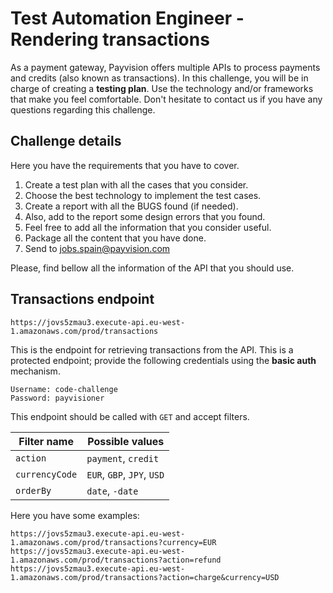 # Test Automation Engineer - Rendering transactions

As a payment gateway, Payvision offers multiple APIs to process payments and credits (also known as transactions). In this challenge, you will be in charge of creating a **testing plan**. Use the technology and/or frameworks that make you feel comfortable. Don't hesitate to contact us if you have any questions regarding this challenge.

## Challenge details
Here you have the requirements that you have to cover.
1. Create a test plan with all the cases that you consider.
2. Choose the best technology to implement the test cases.
3. Create a report with all the BUGS found (if needed).
4. Also, add to the report some design errors that you found.
5. Feel free to add all the information that you consider useful.
6. Package all the content that you have done.
7. Send to jobs.spain@payvision.com

Please, find bellow all the information of the API that you should use.


## Transactions endpoint

```
https://jovs5zmau3.execute-api.eu-west-1.amazonaws.com/prod/transactions
```

This is the endpoint for retrieving transactions from the API. This is a protected endpoint; provide the following credentials using the **basic auth** mechanism.

```
Username: code-challenge
Password: payvisioner
```

This endpoint should be called with `GET` and accept filters.

| Filter name   |   Possible values |
| ---           |   ---             |
| `action`      | `payment`, `credit` |
| `currencyCode`    | `EUR`, `GBP`, `JPY`, `USD` |
| `orderBy`     | `date`, `-date`   |

Here you have some examples:
```
https://jovs5zmau3.execute-api.eu-west-1.amazonaws.com/prod/transactions?currency=EUR
https://jovs5zmau3.execute-api.eu-west-1.amazonaws.com/prod/transactions?action=refund
https://jovs5zmau3.execute-api.eu-west-1.amazonaws.com/prod/transactions?action=charge&currency=USD
```
